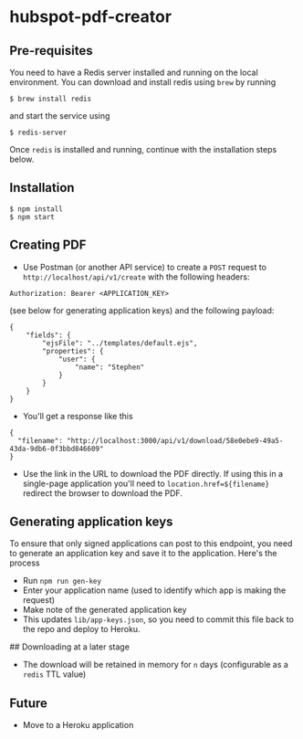 # hubspot-pdf-creator

## Pre-requisites

You need to have a Redis server installed and running on the local environment. You can download and install redis using `brew` by running

```
$ brew install redis
```

and start the service using

```
$ redis-server
```

Once `redis` is installed and running, continue with the installation steps below.

## Installation

```
$ npm install
$ npm start
```

## Creating PDF

* Use Postman (or another API service) to create a `POST` request to `http://localhost/api/v1/create` with the following headers:

```
Authorization: Bearer <APPLICATION_KEY>
```

(see below for generating application keys) and the following payload:

```
{
	"fields": {
		"ejsFile": "../templates/default.ejs",
		"properties": {
			"user": {
				"name": "Stephen"
			}
		}
	}
}
```

* You'll get a response like this

```
{
  "filename": "http://localhost:3000/api/v1/download/58e0ebe9-49a5-43da-9db6-0f3bbd846609"
}
```

* Use the link in the URL to download the PDF directly. If using this in a single-page application you'll need to `location.href=${filename}` redirect the browser to download the PDF.

## Generating application keys

To ensure that only signed applications can post to this endpoint, you need to generate an application key and save it to the application. Here's the process

* Run `npm run gen-key`
* Enter your application name (used to identify which app is making the request)
* Make note of the generated application key
* This updates `lib/app-keys.json`, so you need to commit this file back to the repo and deploy to Heroku.


## Downloading at a later stage

* The download will be retained in memory for `n` days (configurable as a `redis` TTL value)

## Future

* Move to a Heroku application
